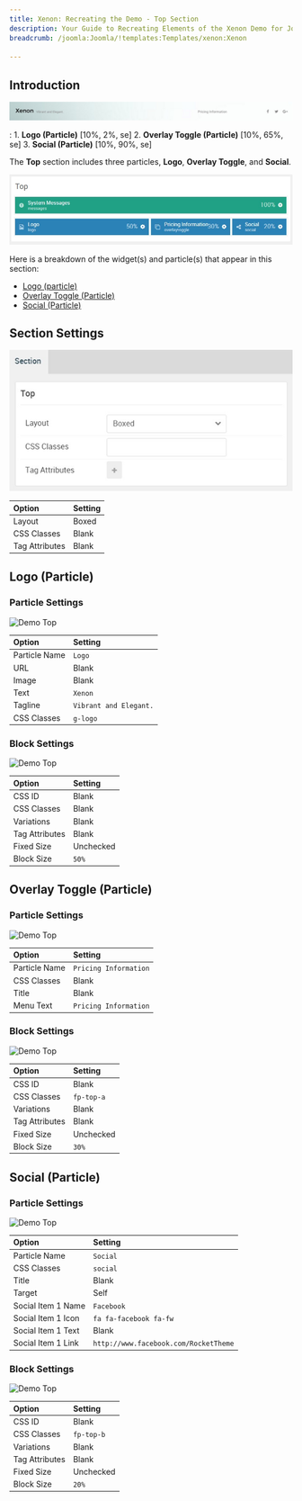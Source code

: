 ```yaml
---
title: Xenon: Recreating the Demo - Top Section
description: Your Guide to Recreating Elements of the Xenon Demo for Joomla
breadcrumb: /joomla:Joomla/!templates:Templates/xenon:Xenon

---
```


## Introduction

![](assets/demo_1.jpeg)

:   1. **Logo (Particle)** [10%, 2%, se]
    2. **Overlay Toggle (Particle)** [10%, 65%, se]
    3. **Social (Particle)** [10%, 90%, se]

The **Top** section includes three particles, **Logo**, **Overlay Toggle**, and **Social**.

![](assets/home_top.jpeg)

Here is a breakdown of the widget(s) and particle(s) that appear in this section:

* [Logo (particle)](#logo-(particle))
* [Overlay Toggle (Particle)](#overlay-toggle-(particle))
* [Social (Particle)](#social-(particle))

## Section Settings

![](assets/demo_top_settings.jpeg)

| Option           | Setting     |
| :--------------- | :---------- |
| Layout           | Boxed       |
| CSS Classes      | Blank       |
| Tag Attributes   | Blank       |

## Logo (Particle)

### Particle Settings

![Demo Top](demo_top_1.jpeg)

| Option        | Setting                |
| :-----        | :-----                 |
| Particle Name | `Logo`                 |
| URL           | Blank                  |
| Image         | Blank                  |
| Text          | `Xenon`                |
| Tagline       | `Vibrant and Elegant.` |
| CSS Classes   | `g-logo`               |

### Block Settings

![Demo Top](demo_top_2.jpeg)

| Option         | Setting   |
| :-----         | :-----    |
| CSS ID         | Blank     |
| CSS Classes    | Blank     |
| Variations     | Blank     |
| Tag Attributes | Blank     |
| Fixed Size     | Unchecked |
| Block Size     | `50%`     |

## Overlay Toggle (Particle)

### Particle Settings

![Demo Top](demo_top_3.jpeg)

| Option        | Setting               |
| :-----        | :-----                |
| Particle Name | `Pricing Information` |
| CSS Classes   | Blank                 |
| Title         | Blank                 |
| Menu Text     | `Pricing Information` |

### Block Settings

![Demo Top](demo_top_4.jpeg)

| Option         | Setting    |
| :-----         | :-----     |
| CSS ID         | Blank      |
| CSS Classes    | `fp-top-a` |
| Variations     | Blank      |
| Tag Attributes | Blank      |
| Fixed Size     | Unchecked  |
| Block Size     | `30%`      |

## Social (Particle)

### Particle Settings

![Demo Top](demo_top_5.jpeg)

| Option             | Setting                               |
| :-----             | :-----                                |
| Particle Name      | `Social`                              |
| CSS Classes        | `social`                              |
| Title              | Blank                                 |
| Target             | Self                                  |
| Social Item 1 Name | `Facebook`                            |
| Social Item 1 Icon | `fa fa-facebook fa-fw`                |
| Social Item 1 Text | Blank                                 |
| Social Item 1 Link | `http://www.facebook.com/RocketTheme` |

### Block Settings

![Demo Top](demo_top_6.jpeg)

| Option         | Setting    |
| :-----         | :-----     |
| CSS ID         | Blank      |
| CSS Classes    | `fp-top-b` |
| Variations     | Blank      |
| Tag Attributes | Blank      |
| Fixed Size     | Unchecked  |
| Block Size     | `20%`      |



